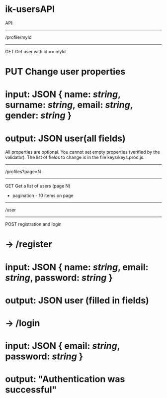 # ik-usersAPI

API:
_____________________
 /profile/myId 
_____________________
GET
Get user with id == myId

PUT
Change user properties
======================
  input: JSON {
    name: _string_,
    surname: _string_,
    email: _string_,
    gender: _string_
  }
======================
  output: JSON user(all fields)
======================
All properties  are optional. 
You cannot set empty properties (verified by the validator).
The list of fields to change is in the file keys\keys.prod.js.
_____________________
 /profiles?page=N 
_____________________
GET
Get a list of users (page N)
* pagination - 10 items on page 
_____________________
/user 
_____________________
POST
registration and login

-> /register
======================
  input: JSON {
    name: _string_,
    email: _string_,
    password: _string_
  }
======================
  output: JSON user (filled in fields)
======================

-> /login
======================
  input: JSON {
    email: _string_,
    password: _string_
  }
======================
  output: "Authentication was successful"
======================










